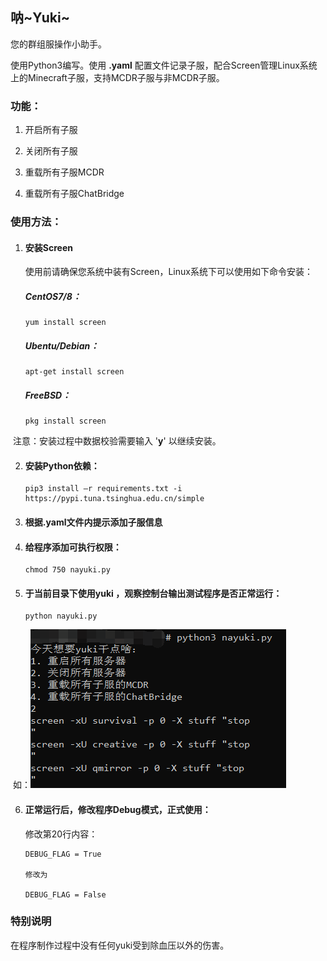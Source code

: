 ## 呐~Yuki~

您的群组服操作小助手。

使用Python3编写。使用 **.yaml** 配置文件记录子服，配合Screen管理Linux系统上的Minecraft子服，支持MCDR子服与非MCDR子服。

### 功能：

 1. 开启所有子服

 2. 关闭所有子服

 3. 重载所有子服MCDR

 4. 重载所有子服ChatBridge

    

### 使用方法：

1. #### 安装Screen

   使用前请确保您系统中装有Screen，Linux系统下可以使用如下命令安装：

   ##### 	CentOS7/8：

   ```
   yum install screen
   ```

   ##### 	Ubentu/Debian：

   ```
   apt-get install screen
   ```

   ##### 	FreeBSD：

   ```
   pkg install screen
   ```

​		注意：安装过程中数据校验需要输入 '**y**' 以继续安装。

2. #### 安装Python依赖：

   ```
   pip3 install –r requirements.txt -i https://pypi.tuna.tsinghua.edu.cn/simple
   ```

3. #### 根据.yaml文件内提示添加子服信息

   

4. #### 给程序添加可执行权限：

   ```
   chmod 750 nayuki.py
   ```

5. #### 于当前目录下使用yuki ，观察控制台输出测试程序是否正常运行：

   ```
   python nayuki.py
   ```

​		如：![print_output](https://github.com/Sinbing/Na-Yuki/blob/main/png/print_output.png)

 6. #### 正常运行后，修改程序Debug模式，正式使用：

    修改第20行内容：

    ```
    DEBUG_FLAG = True
    
    修改为
    
    DEBUG_FLAG = False
    ```

    

### 特别说明

在程序制作过程中没有任何yuki受到除血压以外的伤害。

